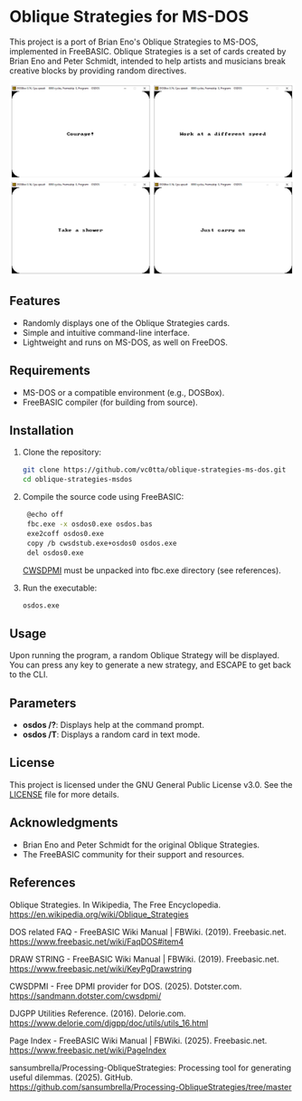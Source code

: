 # Oblique Strategies for MS-DOS

This project is a port of Brian Eno's Oblique Strategies to MS-DOS, implemented in FreeBASIC. Oblique Strategies is a set of cards created by Brian Eno and Peter Schmidt, intended to help artists and musicians break creative blocks by providing random directives.

![Oblique Strategies for FreeDOS and MS-DOS Screenshot](oblique_strategies_ms-dos_preview.png)

## Features

- Randomly displays one of the Oblique Strategies cards.
- Simple and intuitive command-line interface.
- Lightweight and runs on MS-DOS, as well on FreeDOS.

## Requirements

- MS-DOS or a compatible environment (e.g., DOSBox).
- FreeBASIC compiler (for building from source).

## Installation

1. Clone the repository:
   ```bash
   git clone https://github.com/vc0tta/oblique-strategies-ms-dos.git
   cd oblique-strategies-msdos
   ```

2. Compile the source code using FreeBASIC:
   ```bash
	@echo off
	fbc.exe -x osdos0.exe osdos.bas
	exe2coff osdos0.exe
	copy /b cwsdstub.exe+osdos0 osdos.exe
	del osdos0.exe
   ```
   [CWSDPMI](https://sandmann.dotster.com/cwsdpmi/) must be unpacked into fbc.exe directory (see references).

3. Run the executable:
   ```bash
   osdos.exe
   ```

## Usage

Upon running the program, a random Oblique Strategy will be displayed. You can press any key to generate a new strategy, and ESCAPE to get back to the CLI.

## Parameters

- **osdos /?**: Displays help at the command prompt. 
- **osdos /T**: Displays a random card in text mode. 

## License

This project is licensed under the GNU General Public License v3.0. See the [LICENSE](LICENSE) file for more details.

## Acknowledgments

- Brian Eno and Peter Schmidt for the original Oblique Strategies.
- The FreeBASIC community for their support and resources.

## References

Oblique Strategies. In Wikipedia, The Free Encyclopedia. https://en.wikipedia.org/wiki/Oblique_Strategies

DOS related FAQ - FreeBASIC Wiki Manual | FBWiki. (2019). Freebasic.net. https://www.freebasic.net/wiki/FaqDOS#item4

DRAW STRING - FreeBASIC Wiki Manual | FBWiki. (2019). Freebasic.net. https://www.freebasic.net/wiki/KeyPgDrawstring

‌CWSDPMI - Free DPMI provider for DOS. (2025). Dotster.com. https://sandmann.dotster.com/cwsdpmi/

‌DJGPP Utilities Reference. (2016). Delorie.com. https://www.delorie.com/djgpp/doc/utils/utils_16.html

Page Index - FreeBASIC Wiki Manual | FBWiki. (2025). Freebasic.net. https://www.freebasic.net/wiki/PageIndex

‌sansumbrella/Processing-ObliqueStrategies: Processing tool for generating useful dilemmas. (2025). GitHub. https://github.com/sansumbrella/Processing-ObliqueStrategies/tree/master